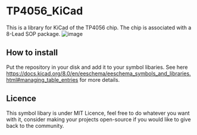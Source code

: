 # TP4056_KiCad
This is a library for KiCad of the TP4056 chip.
The chip is associated with a 8-Lead SOP package.
![image](https://github.com/user-attachments/assets/559a196e-70bb-42fe-8bde-7387fb7d470f)

## How to install
Put the repository in your disk and add it to your symbol libaries.
See here https://docs.kicad.org/8.0/en/eeschema/eeschema_symbols_and_libraries.html#managing_table_entries for more details.

## Licence
This symbol libary is under MIT Licence, feel free to do whatever you want with it, consider making your projects open-source if you would like to give back to the community.
